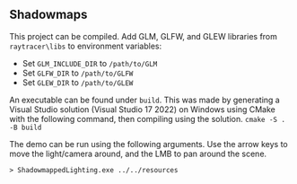 ## Shadowmaps

This project can be compiled. Add GLM, GLFW, and GLEW libraries from `raytracer\libs` to environment variables:
- Set `GLM_INCLUDE_DIR` to `/path/to/GLM`
- Set `GLFW_DIR` to `/path/to/GLFW`
- Set `GLEW_DIR` to `/path/to/GLEW`

An executable can be found under `build`. This was made by generating a Visual Studio solution (Visual Studio 17 2022) on Windows using CMake with the following command, then compiling using the solution.
`cmake -S . -B build`

The demo can be run using the following arguments. Use the arrow keys to move the light/camera around, and the LMB to pan around the scene.

`> ShadowmappedLighting.exe ../../resources`